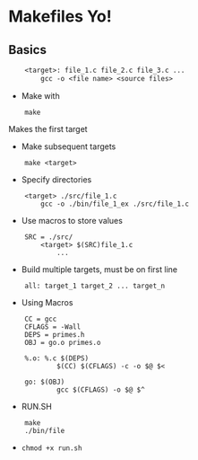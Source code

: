 # Makefiles Yo!
## Basics
```makefile
	<target>: file_1.c file_2.c file_3.c ...
		gcc -o <file name> <source files>
```

+ Make with
```
	make
```
Makes the first target

+ Make subsequent targets
```
	make <target>
```

+ Specify directories
```
	<target> ./src/file_1.c
		gcc -o ./bin/file_1_ex ./src/file_1.c
```
+ Use macros to store values
```
	SRC = ./src/
		<target> $(SRC)file_1.c
			...
```

+ Build multiple targets, must be on first line
```
	all: target_1 target_2 ... target_n
```

+ Using Macros
```
	CC = gcc
	CFLAGS = -Wall
	DEPS = primes.h
	OBJ = go.o primes.o

	%.o: %.c $(DEPS)
       		$(CC) $(CFLAGS) -c -o $@ $<

	go: $(OBJ)
        	gcc $(CFLAGS) -o $@ $^
```

+ RUN.SH
```
	make
	./bin/file
```
+ `chmod +x run.sh`
